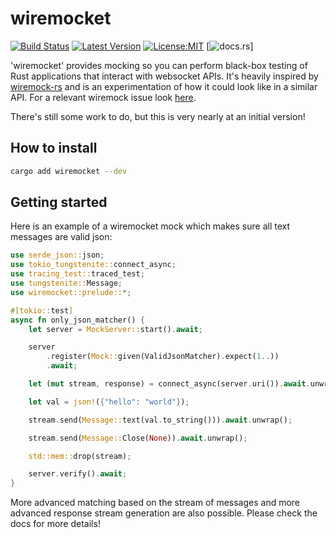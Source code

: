 # wiremocket

[![Build Status](https://github.com/xd009642/wiremocket/workflows/Build/badge.svg)](https://github.com/xd009642/wiremocket/actions)
[![Latest Version](https://img.shields.io/crates/v/wiremocket.svg)](https://crates.io/crates/wiremocket)
[![License:MIT](https://img.shields.io/badge/License-MIT-yellow.svg)](https://opensource.org/licenses/MIT)
[![docs.rs](https://docs.rs/wiremocket)]

'wiremocket' provides mocking so you can perform black-box testing of Rust
applications that interact with websocket APIs. It's heavily inspired by
[wiremock-rs](https://github.com/LukeMathWalker/wiremock-rs/) and is an
experimentation of how it could look like in a similar API. For a relevant
wiremock issue look [here](https://github.com/LukeMathWalker/wiremock-rs/issues/113).

There's still some work to do, but this is very nearly at an initial
version!

## How to install

```bash
cargo add wiremocket --dev
```

## Getting started

Here is an example of a wiremocket mock which makes sure all text messages
are valid json:

```rust
use serde_json::json;
use tokio_tungstenite::connect_async;
use tracing_test::traced_test;
use tungstenite::Message;
use wiremocket::prelude::*;

#[tokio::test]
async fn only_json_matcher() {
    let server = MockServer::start().await;

    server
        .register(Mock::given(ValidJsonMatcher).expect(1..))
        .await;

    let (mut stream, response) = connect_async(server.uri()).await.unwrap();

    let val = json!({"hello": "world"});

    stream.send(Message::text(val.to_string())).await.unwrap();

    stream.send(Message::Close(None)).await.unwrap();

    std::mem::drop(stream);

    server.verify().await;
}
```

More advanced matching based on the stream of messages and more advanced
response stream generation are also possible. Please check the docs for
more details!
